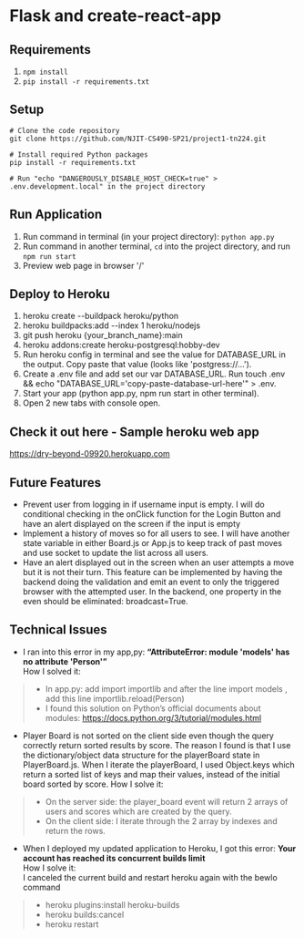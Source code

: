 # Flask and create-react-app

## Requirements
1. `npm install`
2. `pip install -r requirements.txt`

## Setup

    # Clone the code repository
    git clone https://github.com/NJIT-CS490-SP21/project1-tn224.git

    # Install required Python packages
    pip install -r requirements.txt
    
    # Run "echo "DANGEROUSLY_DISABLE_HOST_CHECK=true" > .env.development.local" in the project directory

## Run Application
1. Run command in terminal (in your project directory): `python app.py`
2. Run command in another terminal, `cd` into the project directory, and run `npm run start`
3. Preview web page in browser '/'

## Deploy to Heroku
1. heroku create --buildpack heroku/python
2. heroku buildpacks:add --index 1 heroku/nodejs
3. git push heroku {your_branch_name}:main
4. heroku addons:create heroku-postgresql:hobby-dev
5. Run heroku config in terminal and see the value for DATABASE_URL in the output. Copy paste that value (looks like 'postgress://...').
6. Create a .env file and add set our var DATABASE_URL. Run touch .env && echo "DATABASE_URL='copy-paste-database-url-here'" > .env.
7. Start your app (python app.py, npm run start in other terminal).
8. Open 2 new tabs with console open.

## Check it out here - Sample heroku web app
https://dry-beyond-09920.herokuapp.com

## Future Features
- Prevent user from logging in if username input is empty. I will do conditional checking in the onClick function for the Login Button and have an alert displayed on the screen if the input is empty
- Implement a history of moves so for all users to see. I will have another state variable in either Board.js or App.js to keep track of past moves and use socket to update the list across all users.
- Have an alert displayed out in the screen when an user attempts a move but it is not their turn. This feature can be implemented by having the backend doing the validation and emit an event to only the triggered browser with the attempted user. In the backend, one property in the even should be eliminated: broadcast=True.

## Technical Issues
- I ran into this error in my app,py: **“AttributeError: module 'models' has no attribute 'Person'”** </br>
How I solved it: </br>

> - In app.py: add import importlib  and after the line import models , add this line importlib.reload(Person) </br>
> - I found this solution on Python’s official documents about modules: https://docs.python.org/3/tutorial/modules.html

- Player Board is not sorted on the client side even though the query correctly return sorted results by score. The reason I found is that I use the dictionary/object data structure for the playerBoard state in PlayerBoard.js. When I iterate the playerBoard, I used Object.keys which return a sorted list of keys and map their values, instead of the initial board sorted by score.
How I solve it: </br>

> - On the server side: the player_board event will return 2 arrays of users and scores which are created by the query. </br>
> - On the client side: I iterate through the 2 array by indexes and return the rows.

- When I deployed my updated application to Heroku, I got this error: **Your account has reached its concurrent builds limit** </br>
How I solve it: </br>
I canceled the current build and restart heroku again with the bewlo command</br>

> - heroku plugins:install heroku-builds </br>
> - heroku builds:cancel </br>
> - heroku restart </br>